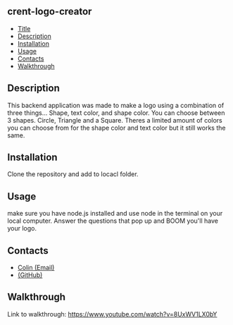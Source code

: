 ## crent-logo-creator

- [Title](#title)
- [Description](#description)
- [Installation](#installation)
- [Usage](#usage)
- [Contacts](#contacts)
- [Walkthrough](#walkthrough)

## Description

This backend application was made to make a logo using a combination of three things... Shape, text color, and shape color. You can choose between 3 shapes. Circle, Triangle and a Square. Theres a limited amount of colors you can choose from for the shape color and text color but it still works the same.

## Installation

Clone the repository and add to locacl folder.

## Usage

make sure you have node.js installed and use node in the terminal on your local computer. Answer the questions that pop up and BOOM you'll have your logo.

## Contacts

- [Colin (Email)](mailto:Crent0699@mail.com)
- [(GitHub)](https://github.com/Crent99)

## Walkthrough

Link to walkthrough: https://www.youtube.com/watch?v=8UxWV1LX0bY
